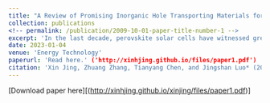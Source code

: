 ```yaml
---
title: "A Review of Promising Inorganic Hole Transporting Materials for Perovskite Solar Cells, Energy Technology"
collection: publications
<!-- permalink: /publication/2009-10-01-paper-title-number-1 -->
excerpt: 'In the last decade, perovskite solar cells have witnessed great progress with a certified photoelectric conversion efficiency of 25.7%, which is comparable to single-crystal silicon solar cells, but the stability issue still restricts commercialization. As a solution to stability improvement, inorganic hole transport materials (HTMs) are widely studied due to their excellent stability compared to traditional organic HTMs, as well as low fabrication cost and high conductivity. Herein, the intrinsic properties of widely studied inorganic p-type materials for HTMs, their fabrication methods, and the progress that has been made with them are summarized. In addition, the cost of various inorganic HTMs is also discussed.'
date: 2023-01-04
venue: 'Energy Technology'
paperurl: 'Read here.' ('http://xinhjing.github.io/files/paper1.pdf')
citation: 'Xin Jing, Zhuang Zhang, Tianyang Chen, and Jingshan Luo* (2023) . &quot;A Review of Promising Inorganic Hole Transporting Materials for Perovskite Solar Cells, Energy Technology.&quot; <i>Energy Technology</i>. 11: 2201005.'
---
```

<!-- This paper is about the number 1. The number 2 is left for future work. -->

[Download paper here][(http://xinhjing.github.io/xinjing/files/paper1.pdf)]

<!-- Recommended citation: Your Name, You. (2009). "Paper Title Number 1." <i>Journal 1</i>. 1(1). -->
